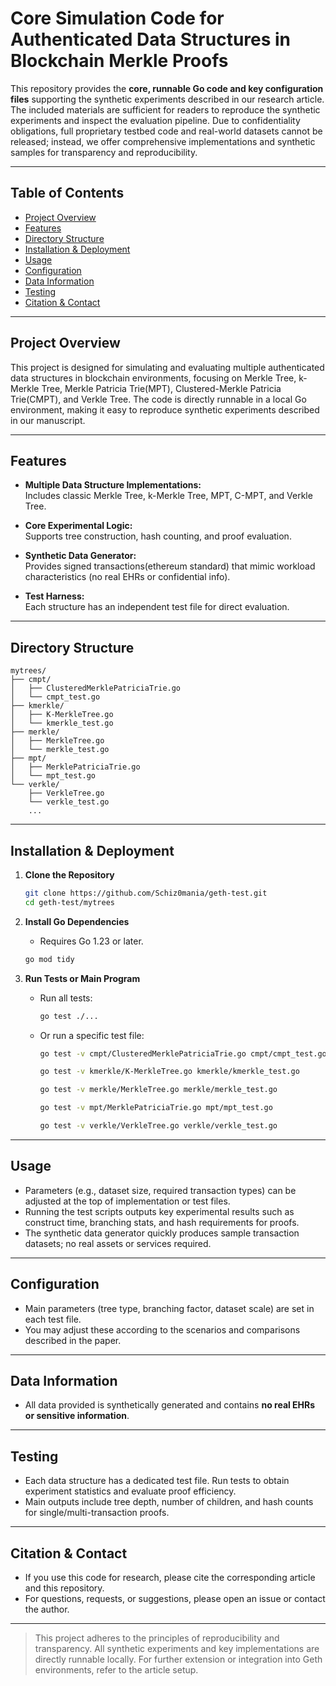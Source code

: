 # Core Simulation Code for Authenticated Data Structures in Blockchain Merkle Proofs

This repository provides the **core, runnable Go code and key configuration files** supporting the synthetic experiments described in our research article. The included materials are sufficient for readers to reproduce the synthetic experiments and inspect the evaluation pipeline. Due to confidentiality obligations, full proprietary testbed code and real-world datasets cannot be released; instead, we offer comprehensive implementations and synthetic samples for transparency and reproducibility.

---

## Table of Contents

- [Project Overview](#project-overview)
- [Features](#features)
- [Directory Structure](#directory-structure)
- [Installation & Deployment](#installation--deployment)
- [Usage](#usage)
- [Configuration](#configuration)
- [Data Information](#data-information)
- [Testing](#testing)
- [Citation & Contact](#citation--contact)

---

## Project Overview

This project is designed for simulating and evaluating multiple authenticated data structures in blockchain environments, focusing on Merkle Tree, k-Merkle Tree, Merkle Patricia Trie(MPT), Clustered-Merkle Patricia Trie(CMPT), and Verkle Tree. The code is directly runnable in a local Go environment, making it easy to reproduce synthetic experiments described in our manuscript.

---

## Features

- **Multiple Data Structure Implementations:**  
  Includes classic Merkle Tree, k-Merkle Tree, MPT, C-MPT, and Verkle Tree.

- **Core Experimental Logic:**  
  Supports tree construction, hash counting, and proof  evaluation.

- **Synthetic Data Generator:**  
  Provides signed transactions(ethereum standard) that mimic workload characteristics (no real EHRs or confidential info).

- **Test Harness:**  
  Each structure has an independent test file for direct evaluation.

---

## Directory Structure

```
mytrees/                
├── cmpt/
│   ├── ClusteredMerklePatriciaTrie.go
│   └── cmpt_test.go
├── kmerkle/
│   ├── K-MerkleTree.go
│   └── kmerkle_test.go
├── merkle/
│   ├── MerkleTree.go
│   └── merkle_test.go
├── mpt/
│   ├── MerklePatriciaTrie.go
│   └── mpt_test.go
└── verkle/
    ├── VerkleTree.go
    └── verkle_test.go
    ...

```


---

## Installation & Deployment

1. **Clone the Repository**
   ```bash
   git clone https://github.com/Schiz0mania/geth-test.git
   cd geth-test/mytrees
   ```

2. **Install Go Dependencies**
    - Requires Go 1.23 or later.
   ```bash
   go mod tidy
   ```

3. **Run Tests or Main Program**
    - Run all tests:
      ```bash
      go test ./...
      ```
    - Or run a specific test file:
      ```bash 
      go test -v cmpt/ClusteredMerklePatriciaTrie.go cmpt/cmpt_test.go
      ```
      ```bash
      go test -v kmerkle/K-MerkleTree.go kmerkle/kmerkle_test.go
      ```
      ```bash
      go test -v merkle/MerkleTree.go merkle/merkle_test.go
      ```
      ```bash
      go test -v mpt/MerklePatriciaTrie.go mpt/mpt_test.go
      ```
      ```bash
      go test -v verkle/VerkleTree.go verkle/verkle_test.go
      ```

---

## Usage

- Parameters (e.g., dataset size, required transaction types) can be adjusted at the top of implementation or test files.
- Running the test scripts outputs key experimental results such as construct time, branching stats, and hash requirements for proofs.
- The synthetic data generator quickly produces sample transaction datasets; no real assets or services required.

---

## Configuration

- Main parameters (tree type, branching factor, dataset scale) are set in each test file.
- You may adjust these according to the scenarios and comparisons described in the paper.

---

## Data Information

- All data provided is synthetically generated and contains **no real EHRs or sensitive information**.


---

## Testing

- Each data structure has a dedicated test file. Run tests to obtain experiment statistics and evaluate proof efficiency.
- Main outputs include tree depth, number of children, and hash counts for single/multi-transaction proofs.

---

## Citation & Contact

- If you use this code for research, please cite the corresponding article and this repository.
- For questions, requests, or suggestions, please open an issue or contact the author.

---

> This project adheres to the principles of reproducibility and transparency. All synthetic experiments and key implementations are directly runnable locally. For further extension or integration into Geth environments, refer to the article setup.
